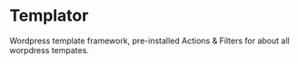 # Templator
Wordpress template framework, pre-installed Actions &amp; Filters for about all worpdress tempates.
